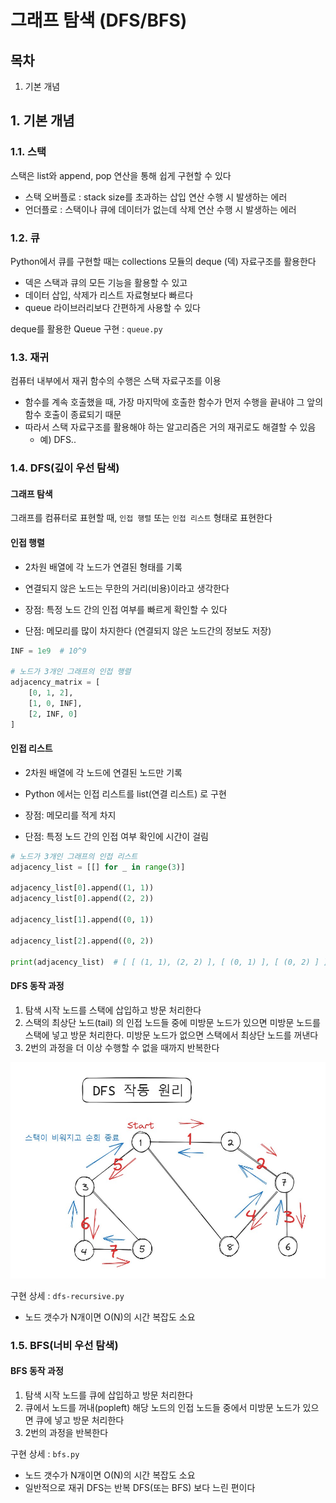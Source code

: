 # 그래프 탐색 (DFS/BFS)

## 목차

1. 기본 개념

## 1. 기본 개념

### 1.1. 스택

스택은 list와 append, pop 연산을 통해 쉽게 구현할 수 있다

- 스택 오버플로 : stack size를 초과하는 삽입 연산 수행 시 발생하는 에러
- 언더플로 : 스택이나 큐에 데이터가 없는데 삭제 연산 수행 시 발생하는 에러

### 1.2. 큐

Python에서 큐를 구현할 때는 collections 모듈의 deque (덱) 자료구조를 활용한다

- 덱은 스택과 큐의 모든 기능을 활용할 수 있고
- 데이터 삽입, 삭제가 리스트 자료형보다 빠르다
- queue 라이브러리보다 간편하게 사용할 수 있다

deque를 활용한 Queue 구현 : `queue.py`

### 1.3. 재귀

컴퓨터 내부에서 재귀 함수의 수행은 스택 자료구조를 이용

- 함수를 계속 호출했을 때, 가장 마지막에 호출한 함수가 먼저 수행을 끝내야 그 앞의 함수 호출이 종료되기 때문
- 따라서 스택 자료구조를 활용해야 하는 알고리즘은 거의 재귀로도 해결할 수 있음
    - 예) DFS..

### 1.4. DFS(깊이 우선 탐색)

#### 그래프 탐색

그래프를 컴퓨터로 표현할 때, `인접 행렬` 또는 `인접 리스트` 형태로 표현한다

#### 인접 행렬

- 2차원 배열에 각 노드가 연결된 형태를 기록
- 연결되지 않은 노드는 무한의 거리(비용)이라고 생각한다


- 장점: 특정 노드 간의 인접 여부를 빠르게 확인할 수 있다
- 단점: 메모리를 많이 차지한다 (연결되지 않은 노드간의 정보도 저장)

```py
INF = 1e9  # 10^9

# 노드가 3개인 그래프의 인접 행렬
adjacency_matrix = [
    [0, 1, 2],
    [1, 0, INF],
    [2, INF, 0]
]
```

#### 인접 리스트

- 2차원 배열에 각 노드에 연결된 노드만 기록
- Python 에서는 인접 리스트를 list(연결 리스트) 로 구현


- 장점: 메모리를 적게 차지
- 단점: 특정 노드 간의 인접 여부 확인에 시간이 걸림

```py
# 노드가 3개인 그래프의 인접 리스트
adjacency_list = [[] for _ in range(3)]

adjacency_list[0].append((1, 1))
adjacency_list[0].append((2, 2))

adjacency_list[1].append((0, 1))

adjacency_list[2].append((0, 2))

print(adjacency_list)  # [ [ (1, 1), (2, 2) ], [ (0, 1) ], [ (0, 2) ] ]
```

#### DFS 동작 과정

1. 탐색 시작 노드를 스택에 삽입하고 방문 처리한다
2. 스택의 최상단 노드(tail) 의 인접 노드들 중에 미방문 노드가 있으면 미방문 노드를 스택에 넣고 방문 처리한다. 미방문 노드가 없으면 스택에서 최상단 노드를 꺼낸다
3. 2번의 과정을 더 이상 수행할 수 없을 때까지 반복한다

![dfs 동작 과정](dfs-process.jpg)

구현 상세 : `dfs-recursive.py`

- 노드 갯수가 N개이면 O(N)의 시간 복잡도 소요

### 1.5. BFS(너비 우선 탐색)

#### BFS 동작 과정

1. 탐색 시작 노드를 큐에 삽입하고 방문 처리한다
2. 큐에서 노드를 꺼내(popleft) 해당 노드의 인접 노드들 중에서 미방문 노드가 있으면 큐에 넣고 방문 처리한다
3. 2번의 과정을 반복한다

구현 상세 : `bfs.py`

- 노드 갯수가 N개이면 O(N)의 시간 복잡도 소요
- 일반적으로 재귀 DFS는 반복 DFS(또는 BFS) 보다 느린 편이다
